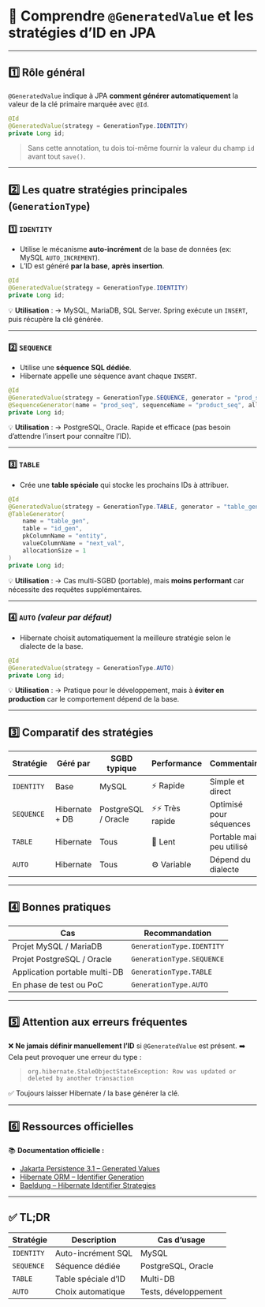 
# 📗 Comprendre `@GeneratedValue` et les stratégies d’ID en JPA

---

## 1️⃣ Rôle général

`@GeneratedValue` indique à JPA **comment générer automatiquement** la valeur de la clé primaire marquée avec `@Id`.

```java
@Id
@GeneratedValue(strategy = GenerationType.IDENTITY)
private Long id;
```

> Sans cette annotation, tu dois toi-même fournir la valeur du champ `id` avant tout `save()`.

---

## 2️⃣ Les quatre stratégies principales (`GenerationType`)

### 1️⃣ `IDENTITY`

* Utilise le mécanisme **auto-incrément** de la base de données (ex: MySQL `AUTO_INCREMENT`).
* L’ID est généré **par la base**, **après insertion**.

```java
@Id
@GeneratedValue(strategy = GenerationType.IDENTITY)
private Long id;
```

💡 **Utilisation** :
→ MySQL, MariaDB, SQL Server.
Spring exécute un `INSERT`, puis récupère la clé générée.

---

### 2️⃣ `SEQUENCE`

* Utilise une **séquence SQL dédiée**.
* Hibernate appelle une séquence avant chaque `INSERT`.

```java
@Id
@GeneratedValue(strategy = GenerationType.SEQUENCE, generator = "prod_seq")
@SequenceGenerator(name = "prod_seq", sequenceName = "product_seq", allocationSize = 1)
private Long id;
```

💡 **Utilisation** :
→ PostgreSQL, Oracle.
Rapide et efficace (pas besoin d’attendre l’insert pour connaître l’ID).

---

### 3️⃣ `TABLE`

* Crée une **table spéciale** qui stocke les prochains IDs à attribuer.

```java
@Id
@GeneratedValue(strategy = GenerationType.TABLE, generator = "table_gen")
@TableGenerator(
    name = "table_gen",
    table = "id_gen",
    pkColumnName = "entity",
    valueColumnName = "next_val",
    allocationSize = 1
)
private Long id;
```

💡 **Utilisation** :
→ Cas multi-SGBD (portable), mais **moins performant** car nécessite des requêtes supplémentaires.

---

### 4️⃣ `AUTO` *(valeur par défaut)*

* Hibernate choisit automatiquement la meilleure stratégie selon le dialecte de la base.

```java
@Id
@GeneratedValue(strategy = GenerationType.AUTO)
private Long id;
```

💡 **Utilisation** :
→ Pratique pour le développement, mais à **éviter en production** car le comportement dépend de la base.

---

## 3️⃣ Comparatif des stratégies

| Stratégie  | Géré par       | SGBD typique        | Performance      | Commentaire               |
| ---------- | -------------- | ------------------- | ---------------- | ------------------------- |
| `IDENTITY` | Base           | MySQL               | ⚡️ Rapide        | Simple et direct          |
| `SEQUENCE` | Hibernate + DB | PostgreSQL / Oracle | ⚡️⚡️ Très rapide | Optimisé pour séquences   |
| `TABLE`    | Hibernate      | Tous                | 🐢 Lent          | Portable mais peu utilisé |
| `AUTO`     | Hibernate      | Tous                | ⚙️ Variable      | Dépend du dialecte        |

---

## 4️⃣ Bonnes pratiques

| Cas                           | Recommandation            |
| ----------------------------- | ------------------------- |
| Projet MySQL / MariaDB        | `GenerationType.IDENTITY` |
| Projet PostgreSQL / Oracle    | `GenerationType.SEQUENCE` |
| Application portable multi-DB | `GenerationType.TABLE`    |
| En phase de test ou PoC       | `GenerationType.AUTO`     |

---

## 5️⃣ Attention aux erreurs fréquentes

❌ **Ne jamais définir manuellement l’ID** si `@GeneratedValue` est présent.
➡️ Cela peut provoquer une erreur du type :

> `org.hibernate.StaleObjectStateException: Row was updated or deleted by another transaction`

✅ Toujours laisser Hibernate / la base générer la clé.

---

## 6️⃣ Ressources officielles

📚 **Documentation officielle :**

* [Jakarta Persistence 3.1 – Generated Values](https://jakarta.ee/specifications/persistence/3.1/jakarta-persistence-spec-3.1.html#generatedvalue)
* [Hibernate ORM – Identifier Generation](https://docs.jboss.org/hibernate/orm/current/userguide/html_single/Hibernate_User_Guide.html#identifiers)
* [Baeldung – Hibernate Identifier Strategies](https://www.baeldung.com/hibernate-identifiers)

---

## ✅ TL;DR

| Stratégie  | Description         | Cas d’usage          |
| ---------- | ------------------- | -------------------- |
| `IDENTITY` | Auto-incrément SQL  | MySQL                |
| `SEQUENCE` | Séquence dédiée     | PostgreSQL, Oracle   |
| `TABLE`    | Table spéciale d’ID | Multi-DB             |
| `AUTO`     | Choix automatique   | Tests, développement |

